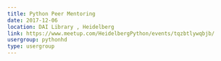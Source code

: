 ```yaml
---
title: Python Peer Mentoring
date: 2017-12-06
location: DAI Library , Heidelberg
link: https://www.meetup.com/HeidelbergPython/events/tqzbtlywqbjb/
usergroup: pythonhd
type: usergroup
---
```

